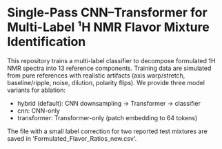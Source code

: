 # Single-Pass CNN–Transformer for Multi-Label ¹H NMR Flavor Mixture Identification

This repository trains a multi-label classifier to decompose formulated 1H NMR spectra into 13 reference components.
Training data are simulated from pure references with realistic artifacts (axis warp/stretch, baseline/ripple, noise,
dilution, polarity flips). 
We provide three model variants for ablation:
- hybrid (default): CNN downsampling → Transformer → classifier
- cnn: CNN-only
- transformer: Transformer-only (patch embedding to 64 tokens)
 
The file with a small label correction for two reported test mixtures are saved in 'Formulated_Flavor_Ratios_new.csv'.
